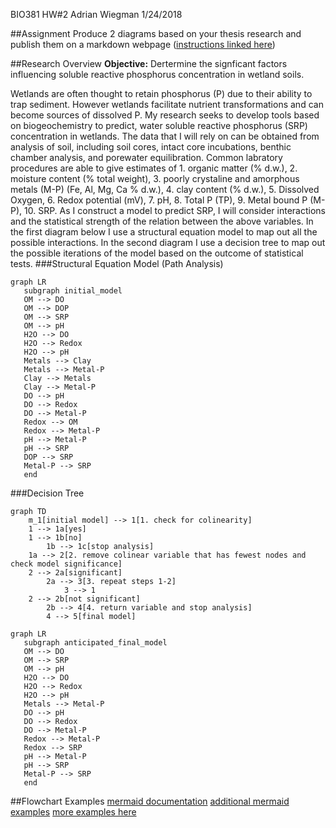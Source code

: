 BIO381
HW#2
Adrian Wiegman
1/24/2018

##Assignment
Produce 2 diagrams based on your thesis research and publish them on a markdown webpage ([instructions linked here](https://gotellilab.github.io/Bio381/Homeworks/Homework02.html))


##Research Overview
**Objective:** Dertermine the signficant factors influencing soluble reactive phosphorus concentration in wetland soils. 

Wetlands are often thought to retain phosphorus (P) due to their ability to trap sediment. However wetlands facilitate nutrient transformations and can become sources of dissolved P. My research seeks to develop tools based on biogeochemistry to predict, water soluble reactive phosphorus (SRP) concentration in wetlands. The data that I will rely on can be obtained from analysis of soil, including soil cores, intact core incubations, benthic chamber analysis, and porewater equilibration. Common labratory procedures are able to give estimates of 1. organic matter (% d.w.), 2. moisture content (% total weight), 3. poorly crystaline and amorphous metals (M-P) (Fe, Al, Mg, Ca % d.w.), 4. clay content (% d.w.), 5. Dissolved Oxygen, 6. Redox potential (mV), 7. pH, 8. Total P (TP), 9. Metal bound P (M-P), 10. SRP. As I construct a model to predict SRP,  I will consider interactions and the statistical strength of the relation between the above variables. In the first diagram below I use a structural equation model to  map out all the possible interactions. In the second diagram I use a decision tree to map out the possible iterations of the model based on the outcome of statistical tests. 
###Structural Equation Model (Path Analysis)
```mermaid
graph LR
   subgraph initial_model
   OM --> DO 
   OM --> DOP
   OM --> SRP
   OM --> pH
   H2O --> DO 
   H2O --> Redox
   H2O --> pH
   Metals --> Clay
   Metals --> Metal-P
   Clay --> Metals
   Clay --> Metal-P
   DO --> pH
   DO --> Redox
   DO --> Metal-P
   Redox --> OM
   Redox --> Metal-P
   pH --> Metal-P
   pH --> SRP
   DOP --> SRP
   Metal-P --> SRP
   end
```
###Decision Tree
```mermaid
graph TD
	m_1[initial model] --> 1[1. check for colinearity]
	1 --> 1a[yes]
	1 --> 1b[no]
		1b --> 1c[stop analysis]
	1a --> 2[2. remove colinear variable that has fewest nodes and check model significance]
	2 --> 2a[significant]
		2a --> 3[3. repeat steps 1-2]
			3 --> 1
	2 --> 2b[not significant]
		2b --> 4[4. return variable and stop analysis]
		4 --> 5[final model]
```
```mermaid
graph LR
   subgraph anticipated_final_model
   OM --> DO 
   OM --> SRP
   OM --> pH
   H2O --> DO 
   H2O --> Redox
   H2O --> pH
   Metals --> Metal-P
   DO --> pH
   DO --> Redox
   DO --> Metal-P
   Redox --> Metal-P
   Redox --> SRP
   pH --> Metal-P
   pH --> SRP
   Metal-P --> SRP
   end
```


##Flowchart Examples
[mermaid documentation](https://mermaidjs.github.io/)
[additional mermaid examples](https://mermaidjs.github.io/flowchart.html)
[more examples here](http://support.typora.io/Draw-Diagrams-With-Markdown/)